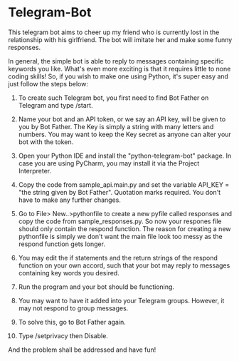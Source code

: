 # Telegram-Bot
This telegram bot aims to cheer up my friend who is currently lost in the relationship with his girlfriend. The bot will imitate her and make some funny responses. 

In general, the simple bot is able to reply to messages containing specific keywords you like. What's even more exciting is that it requires little to none coding skills! So, if you wish to make one using Python, it's super easy and just follow the steps below:

1. To create such Telegram bot, you first need to find Bot Father on Telegram and type /start.

2. Name your bot and an API token, or we say an API key, will be given to you by Bot Father. The Key is simply a string with many letters and numbers. You may want to keep the Key secret as anyone can alter your bot with the token.

3. Open your Python IDE and install the "python-telegram-bot" package. In case you are using PyCharm, you may install it via the Project Interpreter.

4. Copy the code from sample_api.main.py and set the variable API_KEY = "the string given by Bot Father". Quotation marks required. You don't have to make any further changes.

5. Go to File> New..>pythonfile to create a new pyfile called responses and copy the code from sample_responses.py. So now your respones file should only contain the respond function. The reason for creating a new pythonfile is simply we don't want the main file look too messy as the respond function gets longer.

6. You may edit the if statements and the return strings of the respond function on your own accord, such that your bot may reply to messages containing key words you desired.

7. Run the program and your bot should be functioning.

8. You may want to have it added into your Telegram groups. However, it may not respond to group messages.

9. To solve this, go to Bot Father again.

10. Type /setprivacy then Disable.


And the problem shall be addressed and have fun!

